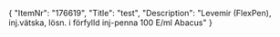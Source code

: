 {
  "ItemNr": "176619",
  "Title": "test",
  "Description": "Levemir (FlexPen), inj.vätska, lösn. i förfylld inj-penna 100 E/ml Abacus"
}